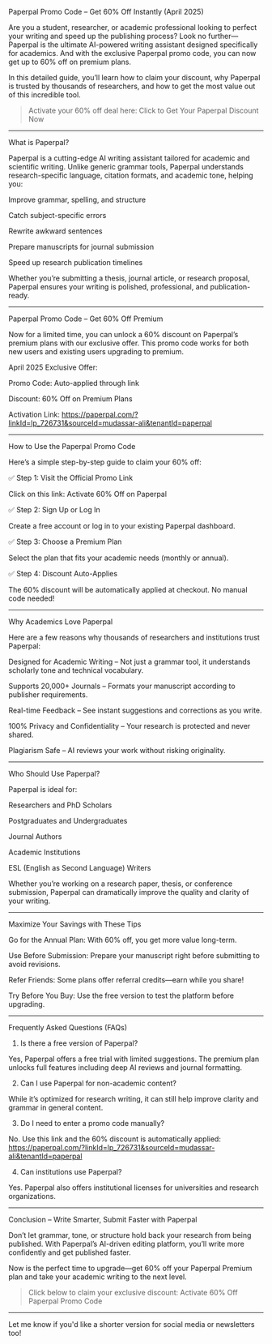 Paperpal Promo Code – Get 60% Off Instantly (April 2025)

Are you a student, researcher, or academic professional looking to perfect your writing and speed up the publishing process? Look no further—Paperpal is the ultimate AI-powered writing assistant designed specifically for academics. And with the exclusive Paperpal promo code, you can now get up to 60% off on premium plans.

In this detailed guide, you’ll learn how to claim your discount, why Paperpal is trusted by thousands of researchers, and how to get the most value out of this incredible tool.

> Activate your 60% off deal here:
Click to Get Your Paperpal Discount Now




---

What is Paperpal?

Paperpal is a cutting-edge AI writing assistant tailored for academic and scientific writing. Unlike generic grammar tools, Paperpal understands research-specific language, citation formats, and academic tone, helping you:

Improve grammar, spelling, and structure

Catch subject-specific errors

Rewrite awkward sentences

Prepare manuscripts for journal submission

Speed up research publication timelines


Whether you’re submitting a thesis, journal article, or research proposal, Paperpal ensures your writing is polished, professional, and publication-ready.


---

Paperpal Promo Code – Get 60% Off Premium

Now for a limited time, you can unlock a 60% discount on Paperpal’s premium plans with our exclusive offer. This promo code works for both new users and existing users upgrading to premium.

April 2025 Exclusive Offer:

Promo Code: Auto-applied through link

Discount: 60% Off on Premium Plans

Activation Link:
https://paperpal.com/?linkId=lp_726731&sourceId=mudassar-ali&tenantId=paperpal



---

How to Use the Paperpal Promo Code

Here’s a simple step-by-step guide to claim your 60% off:

✅ Step 1: Visit the Official Promo Link

Click on this link:
Activate 60% Off on Paperpal

✅ Step 2: Sign Up or Log In

Create a free account or log in to your existing Paperpal dashboard.

✅ Step 3: Choose a Premium Plan

Select the plan that fits your academic needs (monthly or annual).

✅ Step 4: Discount Auto-Applies

The 60% discount will be automatically applied at checkout. No manual code needed!


---

Why Academics Love Paperpal

Here are a few reasons why thousands of researchers and institutions trust Paperpal:

Designed for Academic Writing – Not just a grammar tool, it understands scholarly tone and technical vocabulary.

Supports 20,000+ Journals – Formats your manuscript according to publisher requirements.

Real-time Feedback – See instant suggestions and corrections as you write.

100% Privacy and Confidentiality – Your research is protected and never shared.

Plagiarism Safe – AI reviews your work without risking originality.



---

Who Should Use Paperpal?

Paperpal is ideal for:

Researchers and PhD Scholars

Postgraduates and Undergraduates

Journal Authors

Academic Institutions

ESL (English as Second Language) Writers


Whether you’re working on a research paper, thesis, or conference submission, Paperpal can dramatically improve the quality and clarity of your writing.


---

Maximize Your Savings with These Tips

Go for the Annual Plan: With 60% off, you get more value long-term.

Use Before Submission: Prepare your manuscript right before submitting to avoid revisions.

Refer Friends: Some plans offer referral credits—earn while you share!

Try Before You Buy: Use the free version to test the platform before upgrading.



---

Frequently Asked Questions (FAQs)

1. Is there a free version of Paperpal?

Yes, Paperpal offers a free trial with limited suggestions. The premium plan unlocks full features including deep AI reviews and journal formatting.

2. Can I use Paperpal for non-academic content?

While it’s optimized for research writing, it can still help improve clarity and grammar in general content.

3. Do I need to enter a promo code manually?

No. Use this link and the 60% discount is automatically applied:
https://paperpal.com/?linkId=lp_726731&sourceId=mudassar-ali&tenantId=paperpal

4. Can institutions use Paperpal?

Yes. Paperpal also offers institutional licenses for universities and research organizations.


---

Conclusion – Write Smarter, Submit Faster with Paperpal

Don’t let grammar, tone, or structure hold back your research from being published. With Paperpal’s AI-driven editing platform, you’ll write more confidently and get published faster.

Now is the perfect time to upgrade—get 60% off your Paperpal Premium plan and take your academic writing to the next level.

> Click below to claim your exclusive discount:
Activate 60% Off Paperpal Promo Code




---

Let me know if you'd like a shorter version for social media or newsletters too!

